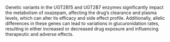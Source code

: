 Genetic variants in the UGT2B15 and UGT2B7 enzymes significantly impact the metabolism of oxazepam, affecting the drug’s clearance and plasma levels, which can alter its efficacy and side effect profile. Additionally, allelic differences in these genes can lead to variations in glucuronidation rates, resulting in either increased or decreased drug exposure and influencing therapeutic and adverse effects.